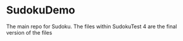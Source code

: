 # SudokuDemo
The main repo for Sudoku.
The files within SudokuTest 4 are the final version of the files
